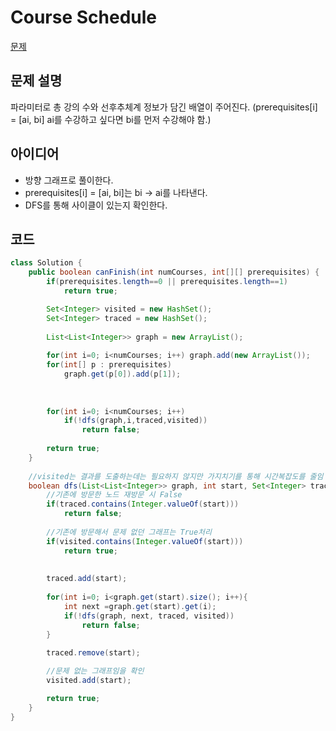 # Course Schedule

[문제](https://leetcode.com/problems/course-schedule/)

## 문제 설명
파라미터로 총 강의 수와 선후추체계 정보가 담긴 배열이 주어진다. (prerequisites[i] = [ai, bi] ai를 수강하고 싶다면 bi를 먼저 수강해야 함.)

## 아이디어
- 방향 그래프로 풀이한다.
- prerequisites[i] = [ai, bi]는 bi -> ai를 나타낸다.
- DFS를 통해 사이클이 있는지 확인한다.


## 코드
``` java
class Solution {
    public boolean canFinish(int numCourses, int[][] prerequisites) {
        if(prerequisites.length==0 || prerequisites.length==1)
            return true;

        Set<Integer> visited = new HashSet();
        Set<Integer> traced = new HashSet();
        
        List<List<Integer>> graph = new ArrayList();
        
        for(int i=0; i<numCourses; i++) graph.add(new ArrayList());
        for(int[] p : prerequisites)
            graph.get(p[0]).add(p[1]);
        
        
        
        for(int i=0; i<numCourses; i++)
            if(!dfs(graph,i,traced,visited))
                return false;
        
        return true;
    }
    
    //visited는 결과를 도출하는데는 필요하지 않지만 가지치기를 통해 시간복잡도를 줄임
    boolean dfs(List<List<Integer>> graph, int start, Set<Integer> traced, Set<Integer> visited){
        //기존에 방문한 노드 재방문 시 False
        if(traced.contains(Integer.valueOf(start)))
            return false;
        
        //기존에 방문해서 문제 없던 그래프는 True처리
        if(visited.contains(Integer.valueOf(start)))
            return true;
        
        
        traced.add(start);
        
        for(int i=0; i<graph.get(start).size(); i++){
            int next =graph.get(start).get(i);
            if(!dfs(graph, next, traced, visited))
                return false;
        }
    
        traced.remove(start);

        //문제 없는 그래프임을 확인
        visited.add(start);

        return true;
    }
}
```



